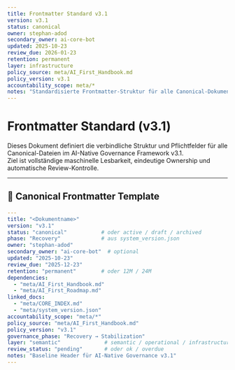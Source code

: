 ```yaml
---
title: Frontmatter Standard v3.1
version: v3.1
status: canonical
owner: stephan-adod
secondary_owner: ai-core-bot
updated: 2025-10-23
review_due: 2026-01-23
retention: permanent
layer: infrastructure
policy_source: meta/AI_First_Handbook.md
policy_version: v3.1
accountability_scope: meta/*
notes: "Standardisierte Frontmatter-Struktur für alle Canonical-Dokumente in AI Native Governance v3.1"
---
```


# Frontmatter Standard (v3.1)

Dieses Dokument definiert die verbindliche Struktur und Pflichtfelder für alle Canonical-Dateien im AI-Native Governance Framework v3.1.  
Ziel ist vollständige maschinelle Lesbarkeit, eindeutige Ownership und automatische Review-Kontrolle.

---

## 🧱 Canonical Frontmatter Template

```yaml
---
title: "<Dokumentname>"
version: "v3.1"
status: "canonical"           # oder active / draft / archived
phase: "Recovery"             # aus system_version.json
owner: "stephan-adod"
secondary_owner: "ai-core-bot"  # optional
updated: "2025-10-23"
review_due: "2025-12-23"
retention: "permanent"        # oder 12M / 24M
dependencies:
  - "meta/AI_First_Handbook.md"
  - "meta/AI_First_Roadmap.md"
linked_docs:
  - "meta/CORE_INDEX.md"
  - "meta/system_version.json"
accountability_scope: "meta/*"
policy_source: "meta/AI_First_Handbook.md"
policy_version: "v3.1"
governance_phase: "Recovery → Stabilization"
layer: "semantic"              # semantic / operational / infrastructure
review_status: "pending"       # oder ok / overdue
notes: "Baseline Header für AI-Native Governance v3.1"
---

